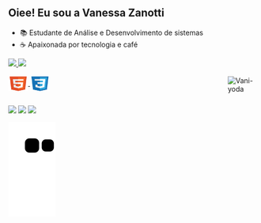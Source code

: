 ## Oiee! Eu sou a Vanessa Zanotti
- 📚 Estudante de Análise e Desenvolvimento de sistemas 
- ☕ Apaixonada por tecnologia e café

<div>
  <a href="https://github.com/VanessaZanotti">
  <img height="150em" src="https://github-readme-stats.vercel.app/api?username=vanessazanotti&show_icons=true&theme=cobalt&include_all_commits=true&count_private=true"/>
  <img height="150em" src="https://github-readme-stats.vercel.app/api/top-langs/?username=vanessazanotti&layout=compact&langs_count=7&theme=cobalt"/>
</div>
 
<div style="display: inline_block"><br>
  <!-- <img align="center" alt="Vani-Js" height="30" width="40" src="https://raw.githubusercontent.com/devicons/devicon/master/icons/javascript/javascript-plain.svg">-->
  <img align="center" alt="Vani-HTML" height="30" width="40" src="https://raw.githubusercontent.com/devicons/devicon/master/icons/html5/html5-original.svg">
  <img align="center" alt="Vani-CSS" height="30" width="40" src="https://raw.githubusercontent.com/devicons/devicon/master/icons/css3/css3-original.svg">
  <!--<img align="center" alt="Vani-Csharp" height="30" width="40" src="https://raw.githubusercontent.com/devicons/devicon/master/icons/csharp/csharp-original.svg">
  <img align="center" alt="Vani-Java" height="30" width="40" src="https://cdn.jsdelivr.net/gh/devicons/devicon/icons/java/java-plain.svg">-->
  <img align="right" alt="Vani-yoda" height="50" width="60" src="https://c.tenor.com/9T9mPweqx5QAAAAM/baby-yoda-wave.gif">
</div>
  
  ##
 
<div> 
  <a href = "mailto:zanottivanessa11@gmail.com" target="_blank"><img src="https://img.shields.io/badge/-Gmail-EE82EE?style=for-the-badge&logo=gmail&logoColor=white"></a>
  <a href="https://www.linkedin.com/in/vanessa-zanotti-4a59461a5/" target="_blank"><img src="https://img.shields.io/badge/-LinkedIn-4876FF?style=for-the-badge&logo=linkedin&logoColor=white"></a> 
  <a href="https://instagram.com/nessazanotti" target="_blank"><img src="https://img.shields.io/badge/-Instagram-54FF9F?style=for-the-badge&logo=instagram&logoColor=white"></a>
 	
 ![Snake animation](https://github.com/vanessazanotti/vanessazanotti/blob/output/github-contribution-grid-snake.svg)
 
</div>
